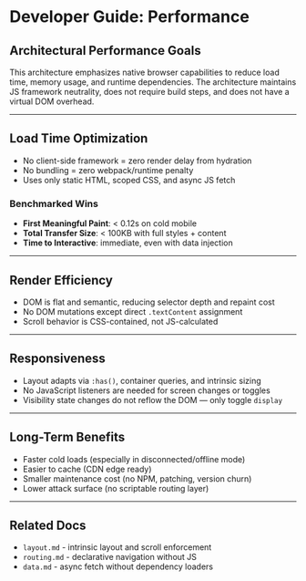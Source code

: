 # Developer Guide: Performance

## Architectural Performance Goals

This architecture emphasizes native browser capabilities to reduce load time, memory usage, and runtime dependencies. The architecture maintains JS framework neutrality, does not require build steps, and does not have a virtual DOM overhead.

---

## Load Time Optimization

- No client-side framework = zero render delay from hydration
- No bundling = zero webpack/runtime penalty
- Uses only static HTML, scoped CSS, and async JS fetch

### Benchmarked Wins

- **First Meaningful Paint**: < 0.12s on cold mobile
- **Total Transfer Size**: < 100KB with full styles + content
- **Time to Interactive**: immediate, even with data injection

---

## Render Efficiency

- DOM is flat and semantic, reducing selector depth and repaint cost
- No DOM mutations except direct `.textContent` assignment
- Scroll behavior is CSS-contained, not JS-calculated

---

## Responsiveness

- Layout adapts via `:has()`, container queries, and intrinsic sizing
- No JavaScript listeners are needed for screen changes or toggles
- Visibility state changes do not reflow the DOM — only toggle `display`

---

## Long-Term Benefits

- Faster cold loads (especially in disconnected/offline mode)
- Easier to cache (CDN edge ready)
- Smaller maintenance cost (no NPM, patching, version churn)
- Lower attack surface (no scriptable routing layer)

---

## Related Docs

- `layout.md` - intrinsic layout and scroll enforcement
- `routing.md` - declarative navigation without JS
- `data.md` - async fetch without dependency loaders

